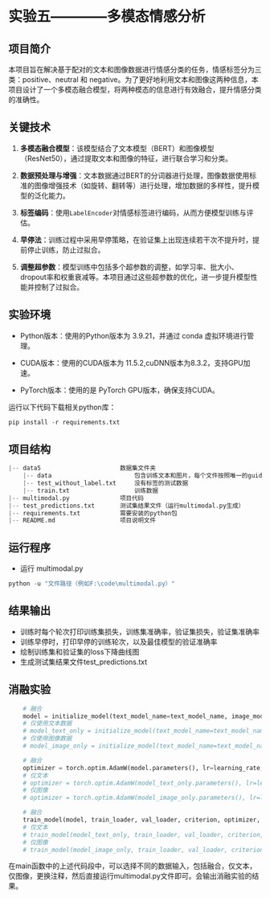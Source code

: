 # 实验五————多模态情感分析

## 项目简介

本项目旨在解决基于配对的文本和图像数据进行情感分类的任务，情感标签分为三类：positive、neutral 和 negative。为了更好地利用文本和图像这两种信息，本项目设计了一个多模态融合模型，将两种模态的信息进行有效融合，提升情感分类的准确性。

## 关键技术

1. **多模态融合模型**：该模型结合了文本模型（BERT）和图像模型（ResNet50），通过提取文本和图像的特征，进行联合学习和分类。  
  
2. **数据预处理与增强**：文本数据通过BERT的分词器进行处理，图像数据使用标准的图像增强技术（如旋转、翻转等）进行处理，增加数据的多样性，提升模型的泛化能力。  
  
3. **标签编码**：使用`LabelEncoder`对情感标签进行编码，从而方便模型训练与评估。  
  
4. **早停法**：训练过程中采用早停策略，在验证集上出现连续若干次不提升时，提前停止训练，防止过拟合。  
  
5. **调整超参数**：模型训练中包括多个超参数的调整，如学习率、批大小、dropout率和权重衰减等。本项目通过这些超参数的优化，进一步提升模型性能并控制了过拟合。

## 实验环境

- Python版本：使用的Python版本为 3.9.21，并通过 conda 虚拟环境进行管理。  
  
- CUDA版本：使用的CUDA版本为 11.5.2,cuDNN版本为8.3.2，支持GPU加速。  
  
- PyTorch版本：使用的是 PyTorch GPU版本，确保支持CUDA。  
  
运行以下代码下载相关python库：  

```python
pip install -r requirements.txt
```

## 项目结构

```python
|-- data5                      数据集文件夹
    |-- data                       包含训练文本和图片，每个文件按照唯一的guid命名。
    |-- test_without_label.txt     没有标签的测试数据
    |-- train.txt                  训练数据
|-- multimodal.py              项目代码
|-- test_predictions.txt       测试集结果文件（运行multimodal.py生成）
|-- requirements.txt           需要安装的python包
|-- README.md                  项目说明文件
```

## 运行程序

- 运行 multimodal.py

```python
python -u "文件路径（例如F:\code\multimodal.py）"
```

## 结果输出

- 训练时每个轮次打印训练集损失，训练集准确率，验证集损失，验证集准确率
- 训练早停时，打印早停的训练轮次，以及最佳模型的验证准确率
- 绘制训练集和验证集的loss下降曲线图
- 生成测试集结果文件test_predictions.txt  

## 消融实验

```python
    # 融合
    model = initialize_model(text_model_name=text_model_name, image_model_name=image_model_name, dropout_rate=dropout_rate)
    # 仅使用文本数据
    # model_text_only = initialize_model(text_model_name=text_model_name, image_model_name=None, num_classes=3, use_text=True, use_image=False, dropout_rate=dropout_rate)
    # 仅使用图像数据
    # model_image_only = initialize_model(text_model_name=text_model_name, image_model_name=None, num_classes=3, use_text=False, use_image=True, dropout_rate=dropout_rate)
```

```python
    # 融合
    optimizer = torch.optim.AdamW(model.parameters(), lr=learning_rate, weight_decay=weight_decay)
    # 仅文本
    # optimizer = torch.optim.AdamW(model_text_only.parameters(), lr=learning_rate, weight_decay=weight_decay)
    # 仅图像
    # optimizer = torch.optim.AdamW(model_image_only.parameters(), lr=learning_rate, weight_decay=weight_decay)
```

```python
    # 融合
    train_model(model, train_loader, val_loader, criterion, optimizer, num_epochs, device, patience)
    # 仅文本
    # train_model(model_text_only, train_loader, val_loader, criterion, optimizer, num_epochs, device, patience)  
    # 仅图像
    # train_model(model_image_only, train_loader, val_loader, criterion, optimizer, num_epochs, device, patience)  
```

在main函数中的上述代码段中，可以选择不同的数据输入，包括融合，仅文本，仅图像，更换注释，然后直接运行multimodal.py文件即可。会输出消融实验的结果。  
